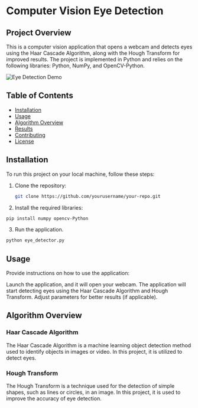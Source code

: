 # Computer Vision Eye Detection

## Project Overview

This is a computer vision application that opens a webcam and detects eyes using the Haar Cascade Algorithm, along with the Hough Transform for improved results. The project is implemented in Python and relies on the following libraries: Python, NumPy, and OpenCV-Python.

![Eye Detection Demo](path_to_demo_image.png)

## Table of Contents

- [Installation](#installation)
- [Usage](#usage)
- [Algorithm Overview](#algorithm-overview)
- [Results](#results)
- [Contributing](#contributing)
- [License](#license)

## Installation

To run this project on your local machine, follow these steps:

1. Clone the repository:
   ```bash
   git clone https://github.com/yourusername/your-repo.git
   ```

2. Install the required libraries:

```bash
pip install numpy opencv-Python
```
3. Run the application.
```bash
python eye_detector.py
```
## Usage
Provide instructions on how to use the application:

Launch the application, and it will open your webcam.
The application will start detecting eyes using the Haar Cascade Algorithm and Hough Transform.
Adjust parameters for better results (if applicable).

## Algorithm Overview

### Haar Cascade Algorithm
The Haar Cascade Algorithm is a machine learning object detection method used to identify objects in images or video. In this project, it is utilized to detect eyes.

### Hough Transform
The Hough Transform is a technique used for the detection of simple shapes, such as lines or circles, in an image. In this project, it is used to improve the accuracy of eye detection.
